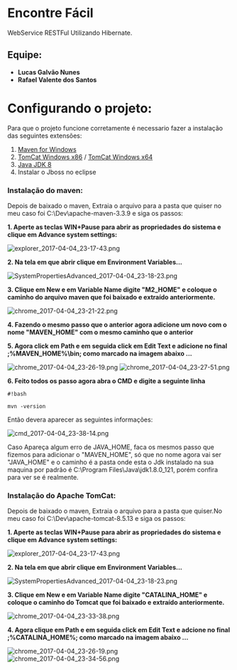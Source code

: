 # **Encontre Fácil** #
WebService RESTFul Utilizando Hibernate.
## **Equipe:** ##
* **Lucas Galvão Nunes**
* **Rafael Valente dos Santos**

# **Configurando o projeto:** #
 Para que o projeto funcione corretamente é necessario fazer a instalação das seguintes extensões:

1. [Maven for Windows](http://www-us.apache.org/dist/maven/maven-3/3.3.9/binaries/apache-maven-3.3.9-bin.zip)
1. [TomCat Windows x86](http://www-eu.apache.org/dist/tomcat/tomcat-8/v8.5.13/bin/apache-tomcat-8.5.13-windows-x86.zip) /  [TomCat Windows x64](http://www-eu.apache.org/dist/tomcat/tomcat-8/v8.5.13/bin/apache-tomcat-8.5.13-windows-x64.zip)
1. [Java JDK  8](http://www.oracle.com/technetwork/java/javase/downloads/index.html)
1. Instalar o Jboss no eclipse

### **Instalação do maven:** ###
Depois de baixado o maven, Extraia o arquivo para a pasta que quiser no meu caso foi C:\Dev\apache-maven-3.3.9 e siga os passos:

**1. Aperte as teclas WIN+Pause para abrir as propriedades do sistema e clique em Advance system settings:**

![explorer_2017-04-04_23-17-43.png](https://bitbucket.org/repo/4pKdGz4/images/39522753-explorer_2017-04-04_23-17-43.png)

**2. Na tela em que abrir clique em Environment Variables...**

![SystemPropertiesAdvanced_2017-04-04_23-18-23.png](https://bitbucket.org/repo/4pKdGz4/images/2036493051-SystemPropertiesAdvanced_2017-04-04_23-18-23.png)

**3. Clique em New e em Variable Name digite "M2_HOME" e coloque o caminho do arquivo maven que foi baixado e extraído anteriormente.**

![chrome_2017-04-04_23-21-22.png](https://bitbucket.org/repo/4pKdGz4/images/1069663670-chrome_2017-04-04_23-21-22.png)

**4. Fazendo o mesmo passo que o anterior agora adicione um novo com o nome "MAVEN_HOME" com o mesmo caminho que o anterior**

**5. Agora click em Path e em seguida click em Edit Text e adicione no final ;%MAVEN_HOME%\bin; como marcado na imagem abaixo ...**

![chrome_2017-04-04_23-26-19.png](https://bitbucket.org/repo/4pKdGz4/images/2104537354-chrome_2017-04-04_23-26-19.png)
![chrome_2017-04-04_23-27-51.png](https://bitbucket.org/repo/4pKdGz4/images/1294993512-chrome_2017-04-04_23-27-51.png)

**6. Feito todos os passo agora abra o CMD e digite a seguinte linha**
```
#!bash

mvn -version
```
Então devera aparecer as seguintes informações:

![cmd_2017-04-04_23-38-14.png](https://bitbucket.org/repo/4pKdGz4/images/3257709587-cmd_2017-04-04_23-38-14.png)

Caso Apareça algum erro de JAVA_HOME, faca os mesmos passo que fizemos para adicionar o "MAVEN_HOME", só que no nome agora vai ser "JAVA_HOME" e o caminho é a pasta onde esta o Jdk instalado na sua maquina por padrão é C:\Program Files\Java\jdk1.8.0_121, porém confira para ver se é realmente.

### **Instalação do Apache TomCat:** ###

Depois de baixado o maven, Extraia o arquivo para a pasta que quiser.No meu caso foi C:\Dev\apache-tomcat-8.5.13 e siga os passos:

**1. Aperte as teclas WIN+Pause para abrir as propriedades do sistema e clique em Advance system settings:**

![explorer_2017-04-04_23-17-43.png](https://bitbucket.org/repo/4pKdGz4/images/39522753-explorer_2017-04-04_23-17-43.png)

**2. Na tela em que abrir clique em Environment Variables...**

![SystemPropertiesAdvanced_2017-04-04_23-18-23.png](https://bitbucket.org/repo/4pKdGz4/images/2036493051-SystemPropertiesAdvanced_2017-04-04_23-18-23.png)

**3. Clique em New e em Variable Name digite "CATALINA_HOME" e coloque o caminho do Tomcat que foi baixado e extraído anteriormente.**

![chrome_2017-04-04_23-33-38.png](https://bitbucket.org/repo/4pKdGz4/images/3159450226-chrome_2017-04-04_23-33-38.png)

**4. Agora clique em Path e em seguida click em Edit Text e adcione no final ;%CATALINA_HOME%; como marcado na imagem abaixo ...**

![chrome_2017-04-04_23-26-19.png](https://bitbucket.org/repo/4pKdGz4/images/2104537354-chrome_2017-04-04_23-26-19.png)
![chrome_2017-04-04_23-34-56.png](https://bitbucket.org/repo/4pKdGz4/images/4206508212-chrome_2017-04-04_23-34-56.png)